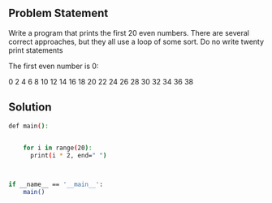 ## Problem Statement

Write a program that prints the first 20 even numbers. There are several correct approaches, but they all use a loop of some sort. Do no write twenty print statements

The first even number is 0:

0
2
4
6
8
10
12
14
16
18
20
22
24
26
28
30
32
34
36
38

## Solution

```bash
def main():
    

    for i in range(20):
      print(i * 2, end=" ")



if __name__ == '__main__':
    main()
```